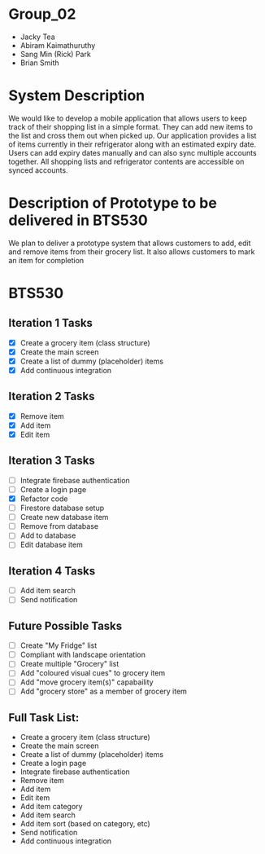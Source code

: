 ﻿# Group_02
- Jacky Tea
- Abiram Kaimathuruthy
- Sang Min (Rick) Park
- Brian Smith

# System Description
We would like to develop a mobile application that allows users to keep track of their shopping list in a simple format. They can add new items to the list and cross them out when picked up. Our application provides a list of items currently in their refrigerator along with an estimated expiry date. Users can add expiry dates manually and can also sync multiple accounts together. All shopping lists and refrigerator contents are accessible on synced accounts.

# Description of Prototype to be delivered in BTS530
We plan to deliver a prototype system that allows customers to add, edit and remove items from their grocery list. It also allows customers to mark an item for completion 

# BTS530

## Iteration 1 Tasks

- [x] Create a grocery item (class structure)
- [x] Create the main screen
- [x] Create a list of dummy (placeholder) items
- [x] Add continuous integration

## Iteration 2 Tasks

- [x] Remove item
- [x] Add item
- [x] Edit item

## Iteration 3 Tasks

- [ ] Integrate firebase authentication
- [ ] Create a login page
- [x] Refactor code
- [ ] Firestore database setup
- [ ] Create new database item
- [ ] Remove from database
- [ ] Add to database
- [ ] Edit database item

## Iteration 4 Tasks

- [ ] Add item search
- [ ] Send notification

## Future Possible Tasks

- [ ] Create "My Fridge" list
- [ ] Compliant with landscape orientation
- [ ] Create multiple "Grocery" list
- [ ] Add "coloured visual cues" to grocery item
- [ ] Add "move grocery item(s)" capabaility
- [ ] Add "grocery store" as a member of grocery item

## Full Task List:
 - Create a grocery item (class structure)
 - Create the main screen
 - Create a list of dummy (placeholder) items
 - Create a login page
 - Integrate firebase authentication
 - Remove item
 - Add item
 - Edit item
 - Add item category
 - Add item search
 - Add item sort (based on category, etc)
 - Send notification
 - Add continuous integration

